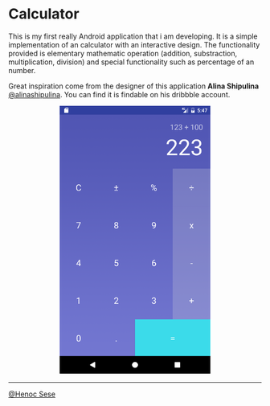 # Calculator
This is my first really Android application that i am developing.
It is a simple implementation of an calculator with an interactive design.
The functionality provided is elementary mathematic operation (addition, substraction, multiplication, division) and special functionality such as percentage of an number.

Great inspiration come from the designer of this application **Alina Shipulina**  [@alinashipulina](https://twitter.com/alinashipulina). You can find it is findable on his dribbble account.

<p align="center">
	<img src="https://raw.githubusercontent.com/lemarcque/calculator/master/screenshot.png" width="300"/>
</p>

---
[@Henoc Sese](https://twitter.com/lemarcque)
